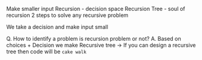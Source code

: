 Make smaller input
Recursion - decision space
Recursion Tree - soul of recursion
2 steps to solve any recursive problem


We take a decision and make input small   

Q. How to identify a problem is recursion problem or not?
A. 
    Based on choices + Decision we make
    Recursive tree -> If you can design a recursive tree then code will be `cake walk`
